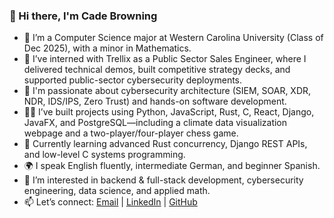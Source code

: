 ### 👋 Hi there, I'm Cade Browning

- 🔭 I’m a Computer Science major at Western Carolina University (Class of Dec 2025), with a minor in Mathematics.
- 💼 I’ve interned with Trellix as a Public Sector Sales Engineer, where I delivered technical demos, built competitive strategy decks, and supported public-sector cybersecurity deployments.
- 🔐 I'm passionate about cybersecurity architecture (SIEM, SOAR, XDR, NDR, IDS/IPS, Zero Trust) and hands-on software development.
- 👨‍💻 I’ve built projects using Python, JavaScript, Rust, C, React, Django, JavaFX, and PostgreSQL—including a climate data visualization webpage and a two-player/four-player chess game.
- 🌱 Currently learning advanced Rust concurrency, Django REST APIs, and low-level C systems programming.
- 🌍 I speak English fluently, intermediate German, and beginner Spanish.
- 🧠 I’m interested in backend & full-stack development, cybersecurity engineering, data science, and applied math.
- 📫 Let’s connect: [Email](crbrowning9@gmail.com) | [LinkedIn](https://www.linkedin.com/in/cade-browning/) | [GitHub](https://github.com/Cr-Browning)
